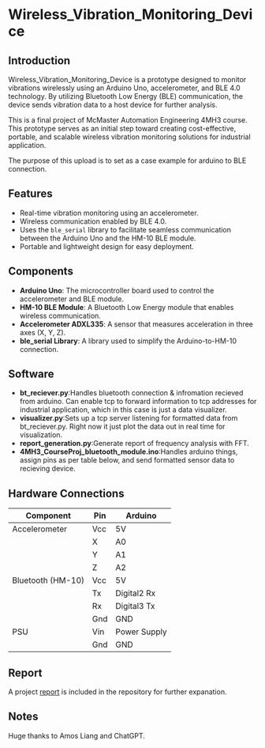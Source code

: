 # Wireless_Vibration_Monitoring_Device

## Introduction
Wireless_Vibration_Monitoring_Device is a prototype designed to monitor vibrations wirelessly using an Arduino Uno, accelerometer, and BLE 4.0 technology. By utilizing Bluetooth Low Energy (BLE) communication, the device sends vibration data to a host device for further analysis.

This is a final project of McMaster Automation Engineering 4MH3 course. This prototype serves as an initial step toward creating cost-effective, portable, and scalable wireless vibration monitoring solutions for industrial application. 

The purpose of this upload is to set as a case example for arduino to BLE connection. 

## Features
- Real-time vibration monitoring using an accelerometer.
- Wireless communication enabled by BLE 4.0.
- Uses the `ble_serial` library to facilitate seamless communication between the Arduino Uno and the HM-10 BLE module.
- Portable and lightweight design for easy deployment.

## Components
- **Arduino Uno**: The microcontroller board used to control the accelerometer and BLE module.
- **HM-10 BLE Module**: A Bluetooth Low Energy module that enables wireless communication.
- **Accelerometer ADXL335**: A sensor that measures acceleration in three axes (X, Y, Z).
- **ble_serial Library**: A library used to simplify the Arduino-to-HM-10 connection.

## Software 
- **bt_reciever.py**:Handles bluetooth connection & infromation recieved from arduino. Can enable tcp to forward information to tcp addresses for industrial application, which in this case is just a data visualizer. 
- **visualizer.py**:Sets up a tcp server listening for formatted data from bt_reciever.py. Right now it just plot the data out in real time for visualization. 
- **report_generation.py**:Generate report of frequency analysis with FFT. 
- **4MH3_CourseProj_bluetooth_module.ino**:Handles arduino things, assign pins as per table below, and send formatted sensor data to recieving device.   

## Hardware Connections

| Component         | Pin      | Arduino           |
|-------------------|----------|-------------------|
| Accelerometer     | Vcc      | 5V                |
|                   | X        | A0                |
|                   | Y        | A1                |
|                   | Z        | A2                |
| Bluetooth (HM-10) | Vcc      | 5V                |
|                   | Tx       | Digital2 Rx       |
|                   | Rx       | Digital3 Tx       |
|                   | Gnd      | GND               |
| PSU               | Vin      | Power Supply      |
|                   | Gnd      | GND               |

   

## Report 
A project [report](report\4MH3_Project_Report.docx) is included in the repository for further expanation. 

## Notes
Huge thanks to Amos Liang and ChatGPT.  



